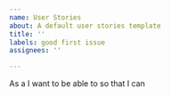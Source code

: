 ```yaml
---
name: User Stories
about: A default user stories template
title: ''
labels: good first issue
assignees: ''

---
```


As a
I want to be able to
so that I can
